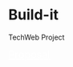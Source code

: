 # Build-it
TechWeb Project

<a href="https://studentiuniparthenope-my.sharepoint.com/:p:/g/personal/salvatore_donofrio002_studenti_uniparthenope_it/EfrkO5fb809FoBYj9VHJcUMBM_Iy7gzZt9tyzuUjb4c2nA?e=Mgt9Na" style="font-size: 20px; color: white;">Proposal</a>

